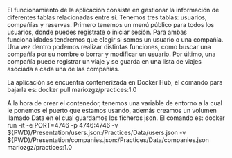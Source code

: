 El funcionamiento de la aplicación consiste en gestionar la información de diferentes tablas relacionadas entre sí. Tenemos tres tablas: usuarios, compañías y reservas.
Primero tenemos un menú público para todos los usuarios, donde puedes registrate o iniciar sesión. Para ambas funcionalidades tendremos que elegir si somos un usuario o una compañía.
Una vez dentro podemos realizar distintas funciones, como buscar una compañía por su nombre o borrar y modificar un usuario. 
Por último, una compañía puede registrar un viaje y se guarda en una lista de viajes asociada a cada una de las compañías.

La aplicación se encuentra contenerizada en Docker Hub, el comando para bajarla es: docker pull mariozgz/practices:1.0

A la hora de crear el contenedor, tenemos una variable de entorno a la cual le ponemos el puerto que estamos usando, además creamos un volumen llamado Data en el cual guardamos los ficheros json. El comando es:
docker run -it -e PORT=4746 -p 4746:4746 -v ${PWD}/Presentation/users.json:/Practices/Data/users.json -v ${PWD}/Presentation/companies.json:/Practices/Data/companies.json mariozgz/practices:1.0

